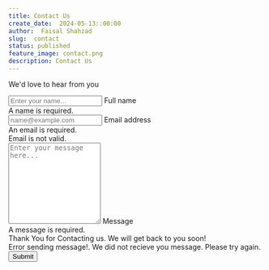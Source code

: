 ```yaml
---
title: Contact Us
create_date:  2024-05-13::00:00
author:  Faisal Shahzad
slug:  contact
status: published
feature_image: contact.png
description: Contact Us
---
```

<!-- Contact form-->
<div class="text-left mb-5">
    <p class="lead fw-normal text-muted mb-0">We'd love to hear from you</p>
</div>

<form name="contact" method="POST" data-netlify="true">
    <!-- Name input-->
    <div class="form-floating mb-3">
        <input class="form-control" id="name" name="name" type="text" placeholder="Enter your name..."
            data-sb-validations="required" required/>
        <label for="name">Full name</label>
        <div class="invalid-feedback" data-sb-feedback="name:required">A name is required.
        </div>
    </div>
    <!-- Email address input-->
    <div class="form-floating mb-3">
        <input class="form-control" id="email" name="email" type="email" placeholder="name@example.com"
            data-sb-validations="required,email" required/>
        <label for="email">Email address</label>
        <div class="invalid-feedback" data-sb-feedback="email:required">An email is
            required.</div>
        <div class="invalid-feedback" data-sb-feedback="email:email">Email is not valid.
        </div>
    </div>
    <!-- Message input-->
    <div class="form-floating mb-3">
        <textarea class="form-control" id="message" name="message" type="text"
            placeholder="Enter your message here..." style="height: 10rem"
            data-sb-validations="required" required></textarea>
        <label for="message">Message</label>
        <div class="invalid-feedback" data-sb-feedback="message:required">A message is
            required.
        </div>
    </div>
    <!-- Submit success message-->
    <div class="d-none" id="submitSuccessMessage">
        <div class="text-center mb-3">
            <div class="fw-bolder">Thank You for Contacting us. We will get back to you soon!</div>
        </div>
    </div>
    <!-- Submit error message-->
    <div class="d-none" id="submitErrorMessage">
        <div class="text-center text-danger mb-3">Error sending message!. We did not recieve you message. Please try again.</div>
    </div>
    <!-- Submit Button-->
    <div class="d-grid"><button class="btn btn-primary btn-lg mb-5" id="submitButton"
            type="submit">Submit</button>
    </div>
</form>